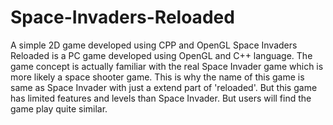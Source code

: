 # Space-Invaders-Reloaded
A simple 2D game developed using CPP and OpenGL
Space Invaders Reloaded is a PC game developed using OpenGL and C++  language. The game concept is actually familiar with the real Space Invader game which is more likely a space shooter game. This is why the name of this game is same as Space Invader with just a extend part of 'reloaded'. But this game has limited features and levels than Space Invader.  But users will find the game play quite similar.
